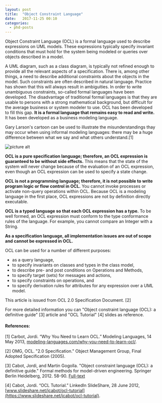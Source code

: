 ```yaml
---
layout: post
title:  "Object Constraint Language"
date:   2017-11-25 00:10
categories: 
  - phd-posts
---
```

Object Constraint Language (OCL) is a formal language used to describe expressions on UML models. 
These expressions typically specify invariant conditions that must hold for the system being modeled or queries
over objects described in a model. 

A UML diagram, such as a class diagram, is typically not refined enough to provide all the relevant aspects of a
specification. There is, among other things, a need to describe additional constraints about the objects in the model. Such
constraints are often described in natural language. Practice has shown that this will always result in ambiguities. In order
to write unambiguous constraints, so-called formal languages have been developed. The disadvantage of traditional
formal languages is that they are usable to persons with a strong mathematical background, but difficult for the average
business or system modeler to use. OCL has been developed to fill this gap. **It is a formal language that remains easy to read 
and write.** It has been developed as a business modeling language.

Gary Larson's cartoon can be used to illustrate the misunderstandings thay may occur when using informal modeling languages: 
there may be a huge difference between what we say and what others understand.[1]

![picture alt](https://modeling-languages.com/wp-content/uploads/pitfalls_informal_languages.jpg)

**OCL is a pure specification language; therefore, an OCL expression is guaranteed to be without side effects.** This means that the state
of the system will never change because of the evaluation of an OCL expression, even though an OCL expression can be
used to specify a state change.

**OCL is not a programming language; therefore, it is not possible to write program logic or flow control in OCL.** You
cannot invoke processes or activate non-query operations within OCL. Because OCL is a modeling language in the first
place, OCL expressions are not by definition directly executable.

**OCL is a typed language so that each OCL expression has a type.** To be well formed, an OCL expression must conform
to the type conformance rules of the language. For example, you cannot compare an Integer with a String.

**As a specification language, all implementation issues are out of scope and cannot be expressed in OCL.**

OCL can be used for a number of different purposes:
* as a query language,
* to specify invariants on classes and types in the class model,
* to describe pre- and post conditions on Operations and Methods,
* to specify target (sets) for messages and actions,
* to specify constraints on operations, and
* to specify derivation rules for attributes for any expression over a UML model.

This article is issued from OCL 2.0 Specification Document. [2]

For more detailed information you can "Object constraint language (OCL): a definitive guide" [3] article and "OCL Tutorial" [4] slides as reference.

#### References: ####

[1] Carbot, Jordi. “Why You Need to Learn OCL.” Modeling Languages, 14 May 2013, [modeling-languages.com/why-you-need-to-learn-ocl/](https://modeling-languages.com/why-you-need-to-learn-ocl/).

[2] OMG, OCL. "2.0 Specification." Object Management Group, Final Adopted Specification (2005).

[3] Cabot, Jordi, and Martin Gogolla. "Object constraint language (OCL): a definitive guide." Formal methods for model-driven engineering. Springer Berlin Heidelberg, 2012. 58-90.
[Full-text](https://modeling-languages.com/wp-content/uploads/2012/03/OCLChapter.pdf)

[4] Cabot, Jordi. “OCL Tutorial.” LinkedIn SlideShare, 28 June 2012, [www.slideshare.net/jcabot/ocl-tutorial](https://www.slideshare.net/jcabot/ocl-tutorial).
